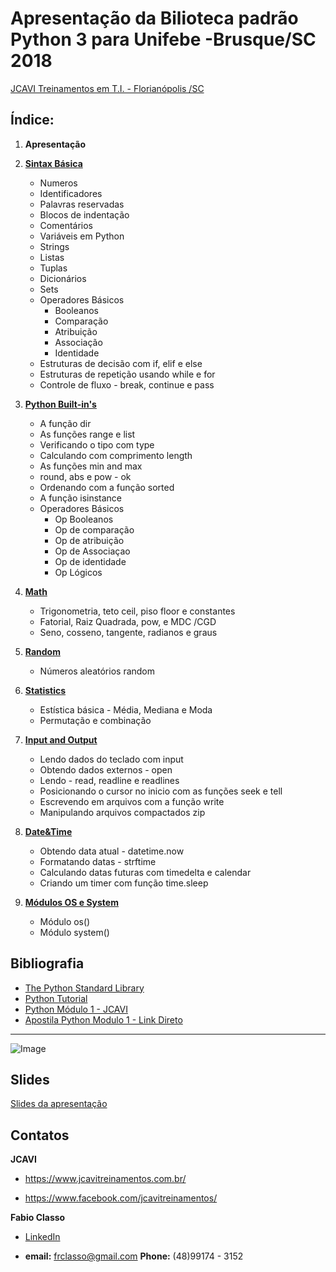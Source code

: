 

Apresentação da Bilioteca padrão Python 3  para Unifebe -Brusque/SC 2018
====================================================================

[JCAVI Treinamentos em T.I. - Florianópolis /SC](http://www.jcavitreinamentos.com.br/)


Índice: 
-------
1. **Apresentação**
2. [**Sintax Básica**](https://github.com/frclasso/Apresentacao_Biblioteca_Padrao_Python_Unifebe_2018/tree/master/01_Sintaxe_Basica)
    - Numeros 
    - Identificadores 
    - Palavras reservadas
    - Blocos de indentação 
    - Comentários 
    - Variáveis em Python 
    - Strings
    - Listas 
    - Tuplas 
    - Dicionários
    - Sets 
    - Operadores Básicos
        - Booleanos 
        - Comparação 
        - Atribuição 
        - Associação 
        - Identidade 
    - Estruturas de decisão com if, elif e else 
    - Estruturas de repetição usando while e for 
    - Controle de fluxo - break, continue e pass 

3. [**Python Built-in's**](https://github.com/frclasso/Apresentacao_Biblioteca_Padrao_Python_Unifebe_2018/tree/master/02_Built_in)
    - A função dir 
    - As funções range e list
    - Verificando o tipo com type
    - Calculando com comprimento length
    - As funções min and max
    - round, abs e  pow - ok
    - Ordenando com  a função sorted
    - A função isinstance
    - Operadores Básicos
        - Op Booleanos
        - Op de comparação
        - Op de atribuição
        - Op de Associaçao
        - Op de identidade
        - Op  Lógicos

4. [**Math**](https://github.com/frclasso/Apresentacao_Biblioteca_Padrao_Python_Unifebe_2018/tree/master/03_Math)
    - Trigonometria, teto ceil, piso floor e constantes 
    - Fatorial, Raiz Quadrada, pow, e MDC /CGD 
    - Seno, cosseno, tangente, radianos e graus
    
5. [**Random**](https://github.com/frclasso/Apresentacao_Biblioteca_Padrao_Python_Unifebe_2018/tree/master/04_Random)
    - Números aleatórios random
    
6. [**Statistics**](https://github.com/frclasso/Apresentacao_Biblioteca_Padrao_Python_Unifebe_2018/tree/master/05_Statistics)
    - Estística básica - Média, Mediana e Moda
    - Permutação e combinação 
    
7. [**Input and Output**](https://github.com/frclasso/Apresentacao_Biblioteca_Padrao_Python_Unifebe_2018/tree/master/04_Input_Output)
    - Lendo dados do teclado com input
    - Obtendo dados externos - open
    - Lendo - read, readline e readlines
    - Posicionando o cursor no inicio com as funções seek e tell
    - Escrevendo em arquivos com a função write
    - Manipulando arquivos compactados zip

8. [**Date&Time**](https://github.com/frclasso/Apresentacao_Biblioteca_Padrao_Python_Unifebe_2018/tree/master/05_Date%26Time)
    - Obtendo data atual - datetime.now
    - Formatando datas - strftime
    - Calculando datas futuras com timedelta e calendar
    - Criando um timer com função time.sleep
    
9. [**Módulos OS e System**](https://github.com/frclasso/Apresentacao_Biblioteca_Padrao_Python_Unifebe_2018/tree/master/08_OS_Sys)
    - Módulo os()
    - Módulo system()

Bibliografia
------------
+ [The Python Standard Library](https://docs.python.org/3/library/index.html)
+ [Python Tutorial](https://docs.python.org/3/tutorial/index.html)
+ [Python Módulo 1 - JCAVI](https://github.com/frclasso/apostila_python_modulo_1)
+ [Apostila Python Modulo 1 - Link Direto](https://drive.google.com/open?id=1d1GcjenjelR5j3TuYEOmeEOdK18LjeUs)
---------------------

![Image](https://github.com/frclasso/apostila_python_modulo_1/blob/master/jcavi.png "JCAVI")


Slides
-------
[Slides da apresentação](https://drive.google.com/open?id=1buBqqO4rY3E8jI0i88zjnmvu0mHrLO89)


Contatos
------------

**JCAVI**
 
- https://www.jcavitreinamentos.com.br/
 
- https://www.facebook.com/jcavitreinamentos/

**Fabio Classo**

- [LinkedIn](https://www.linkedin.com/in/fabio-reis-classo-46881425/)

- **email:** frclasso@gmail.com **Phone:** (48)99174 - 3152

